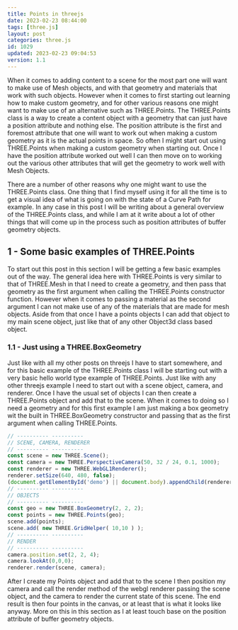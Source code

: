 ```yaml
---
title: Points in threejs
date: 2023-02-23 08:44:00
tags: [three.js]
layout: post
categories: three.js
id: 1029
updated: 2023-02-23 09:04:53
version: 1.1
---
```


When it comes to adding content to a scene for the most part one will want to make use of Mesh objects, and with that geometry and materials that work with such objects. However when it comes to first starting out learning how to make custom geometry, and for other various reasons one might want to make use of an alternative such as THREE.Points. The THREE.Points class is a way to create a content object with a geometry that can just have a position attribute and nothing else. The position attribute is the first and foremost attribute that one will want to work out when making a custom geometry as it is the actual points in space. So often I might start out using THREE.Points when making a custom geometry when starting out. Once I have the position attribute worked out well I can then move on to working out the various other attributes that will get the geometry to work well with Mesh Objects.

There are a number of other reasons why one might want to use the THREE.Points class. One thing that I find myself using it for all the time is to get a visual idea of what is going on with the state of a Curve Path for example. In any case in this post I will be writing about a general overview of the THREE.Points class, and while I am at it write about a lot of other things that will come up in the process such as position attributes of buffer geometry objects.

<!-- more -->


## 1 - Some basic examples of THREE.Points

To start out this post in this section I will be getting a few basic examples out of the way. The general idea here with THREE.Points is very similar to that of THREE.Mesh in that I need to create a geometry, and then pass that geometry as the first argument when calling the THREE.Points constructor function. However when it comes to passing a material as the second argument I can not make use of any of the materials that are made for mesh objects. Aside from that once I have a points objects I can add that object to my main scene object, just like that of any other Object3d class based object.

### 1.1 - Just using a THREE.BoxGeometry

Just like with all my other posts on threejs I have to start somewhere, and for this basic example of the THREE.Points class I will be starting out with a very basic hello world type example of THREE.Points. Just like with any other threejs example I need to start out with a scene object, camera, and renderer. Once I have the usual set of objects I can then create a THREE.Points object and add that to the scene. When it comes to doing so I need a geometry and for this first example I am just making a box geometry wit the built in THREE.BoxGeometry constructor and passing that as the first argument when calling THREE.Points.

```js
// ---------- ----------
// SCENE, CAMERA, RENDERER
// ---------- ----------
const scene = new THREE.Scene();
const camera = new THREE.PerspectiveCamera(50, 32 / 24, 0.1, 1000);
const renderer = new THREE.WebGL1Renderer();
renderer.setSize(640, 480, false);
(document.getElementById('demo') || document.body).appendChild(renderer.domElement);
// ---------- ----------
// OBJECTS
// ---------- ----------
const geo = new THREE.BoxGeometry(2, 2, 2);
const points = new THREE.Points(geo);
scene.add(points);
scene.add( new THREE.GridHelper( 10,10 ) );
// ---------- ----------
// RENDER
// ---------- ----------
camera.position.set(2, 2, 4);
camera.lookAt(0,0,0);
renderer.render(scene, camera);
```

After I create my Points object and add that to the scene I then position my camera and call the render method of the webgl renderer passing the scene object, and the camera to render the current state of this scene. The end result is then four points in the canvas, or at least that is what it looks like anyway. More on this in this section as I at least touch base on the position attribute of buffer geometry objects.

